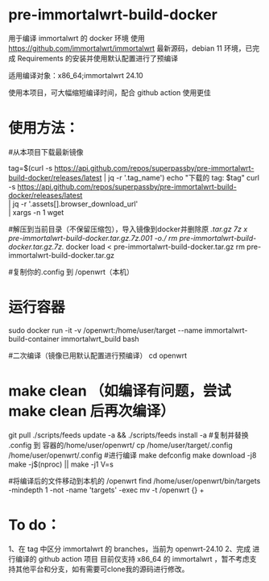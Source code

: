 # pre-immortalwrt-build-docker

用于编译 immortalwrt 的 docker 环境
使用 https://github.com/immortalwrt/immortalwrt 最新源码，debian 11 环境，已完成 Requirements 的安装并使用默认配置进行了预编译

适用编译对象：x86_64;immortalwrt 24.10

使用本项目，可大幅缩短编译时间，配合 github action 使用更佳

# 使用方法：

#从本项目下载最新镜像

tag=$(curl -s https://api.github.com/repos/superpassby/pre-immortalwrt-build-docker/releases/latest | jq -r '.tag_name')
echo "下载的 tag: $tag"
curl -s https://api.github.com/repos/superpassby/pre-immortalwrt-build-docker/releases/latest \
  | jq -r '.assets[].browser_download_url' \
  | xargs -n 1 wget

#解压到当前目录（不保留压缩包），导入镜像到docker并删除原 *.tar.gz
7z x pre-immortalwrt-build-docker.tar.gz.7z.001 -o./
rm pre-immortalwrt-build-docker.tar.gz.7z.*
docker load < pre-immortalwrt-build-docker.tar.gz
rm pre-immortalwrt-build-docker.tar.gz

#复制你的.config 到 /openwrt（本机）

# 运行容器
sudo docker run -it -v /openwrt:/home/user/target --name immortalwrt-build-container immortalwrt_build bash

#二次编译（镜像已用默认配置进行预编译）
cd openwrt
# make clean （如编译有问题，尝试 make clean 后再次编译）
git pull
./scripts/feeds update -a && ./scripts/feeds install -a
#复制并替换 .config 到 容器的/home/user/openwrt/
cp /home/user/target/.config /home/user/openwrt/.config
#进行编译
make defconfig
make download -j8
make -j$(nproc) || make -j1 V=s

#将编译后的文件移动到本机的 /openwrt
find /home/user/openwrt/bin/targets -mindepth 1 -not -name 'targets' -exec mv -t /openwrt {} +



# To do：
1、在 tag 中区分 immortalwrt 的 branches，当前为 openwrt-24.10
2、完成 进行编译的 github action 项目
目前仅支持 x86_64 的 immortalwrt ，暂不考虑支持其他平台和分支，如有需要可clone我的源码进行修改。
